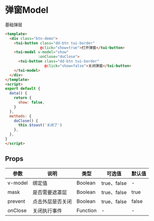 # 弹窗Model

基础弹层


```html
<template>
  <div class="btn-demo">
    <tui-button class="dd-btn tui-border"
                @click="show=true">打开弹窗</tui-button>
    <tui-model v-model="show"
               :onClose="doClose">
      <tui-button class="dd-btn tui-border"
                  @click="show=false">关闭弹窗</tui-button>
    </tui-model>
  </div>
</template>
<script>
export default {
  data() {
    return {
      show: false,
    }
  },
  methods: {
    doClose() {
      this.$toast('关闭了')
    },
  },
}
</script>
```
## Props

| 参数          | 说明            | 类型            | 可选值                 | 默认值   |
|------------- |---------------- |---------------- |---------------------- |-------- |
| v-model       | 绑定值   | Boolean  | true、false | - |
| mask    | 是否需要遮罩层   | Boolean  | true、false | true |
| prevent    | 点击外层是否关闭   | Boolean  | true、false | false |
| onClose    | 关闭执行事件   | Function  | - | - |
